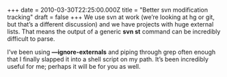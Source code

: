 +++
date = 2010-03-30T22:25:00.000Z
title = "Better svn modification tracking"
draft = false
+++
We use svn at work (we’re looking at hg or git, but that’s a different
discussion) and we have projects with huge external lists. That means
the output of a generic **svn st** command can be incredibly difficult
to parse.

I’ve been using **—ignore-externals** and piping through grep often
enough that I finally slapped it into a shell script on my path. It’s
been incredibly useful for me; perhaps it will be for you as well.
